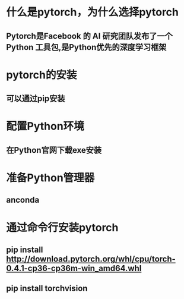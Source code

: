# 什么是pytorch，为什么选择pytorch
## Pytorch是Facebook 的 AI 研究团队发布了一个 Python 工具包,是Python优先的深度学习框架
# pytorch的安装
## 可以通过pip安装
# 配置Python环境
## 在Python官网下载exe安装
# 准备Python管理器
## anconda
# 通过命令行安装pytorch
## pip install http://download.pytorch.org/whl/cpu/torch-0.4.1-cp36-cp36m-win_amd64.whl
## pip install torchvision

